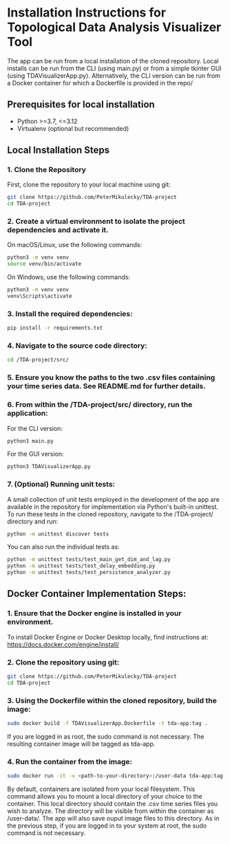 # Installation Instructions for Topological Data Analysis Visualizer Tool
The app can be run from a local installation of the cloned repository. Local 
installs can be run from the CLI (using main.py) or from a simple tkinter 
GUI (using TDAVisualizerApp.py). Alternatively, the CLI version can be run
from a Docker container for which a Dockerfile is provided in the repo/

## Prerequisites for local installation
- Python >=3.7, <=3.12
- Virtualenv (optional but recommended)

## Local Installation Steps

### 1. Clone the Repository
First, clone the repository to your local machine using git:
```sh
git clone https://github.com/PeterMikulecky/TDA-project
cd TDA-project
```

### 2. Create a virtual environment to isolate the project dependencies and activate it. 

On macOS/Linux, use the following commands:
```sh
python3 -m venv venv
source venv/bin/activate
```
On Windows, use the following commands:
```sh
python3 -m venv venv
venv\Scripts\activate
```

### 3. Install the required dependencies:
```sh
pip install -r requirements.txt
```

### 4. Navigate to the source code directory:
```sh
cd /TDA-project/src/
```

### 5. Ensure you know the paths to the two .csv files containing  your time series data. See README.md for further details.

### 6. From within the /TDA-project/src/ directory, run the application:
For the CLI version:
```sh
python3 main.py
```
For the GUI version:
```sh
python3 TDAVisualizerApp.py
```

### 7. (Optional) Running unit tests:
A small collection of unit tests employed in the development of the app are
available in the repository for implementation via Python's built-in unittest.
To run these tests in the cloned repository, navigate to the /TDA-project/ 
directory and run:
```sh
python -m unittest discover tests
```
You can also run the individual tests as:
```sh
python -m unittest tests/test_main_get_dim_and_lag.py
python -m unittest tests/test_delay_embedding.py
python -m unittest tests/test_persistence_analyzer.py
```

## Docker Container Implementation Steps:

### 1. Ensure that the Docker engine is installed in your environment.
To install Docker Engine or Docker Desktop locally, find instructions at:
<https://docs.docker.com/engine/install/>

### 2. Clone the repository using git:
```sh
git clone https://github.com/PeterMikulecky/TDA-project
cd TDA-project
```

### 3. Using the Dockerfile within the cloned repository, build the image:
```sh
sudo docker build -f TDAVisualizerApp.Dockerfile -t tda-app:tag .
```
If you are logged in as root, the sudo command is not necessary. The resulting
container image will be tagged as tda-app.

### 4. Run the container from the image:
```sh
sudo docker run -it -v <path-to-your-directory>:/user-data tda-app:tag
```
By default, containers are isolated from your local filesystem. This command
allows you to mount a local directory of your choice to the container. This
local directory should contain the .csv time series files you wish to analyze.
The directory will be visible from within the container as /user-data/. The
app will also save ouput image files to this directory. As in the previous
step, if you are logged in to your system at root, the sudo command is not
necessary.

